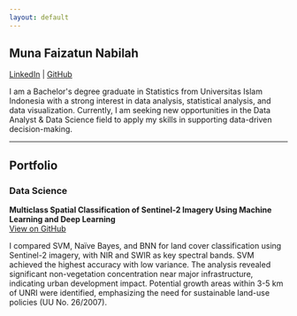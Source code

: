 ```yaml
---
layout: default
---
```


## Muna Faizatun Nabilah  

[LinkedIn](https://www.linkedin.com/in/muna-faizatun-nabilah/) | [GitHub](https://github.com/nblhmf)

I am a Bachelor's degree graduate in Statistics from Universitas Islam Indonesia with a strong interest in data analysis, statistical analysis, and data visualization.
Currently, I am seeking new opportunities in the Data Analyst & Data Science field to apply my skills in supporting data-driven decision-making.

---
## Portfolio  
### Data Science
**Multiclass Spatial Classification of Sentinel-2 Imagery Using Machine Learning and Deep Learning**  
[View on GitHub](https://github.com/nblhmf/Land-Use-Classification)

I compared SVM, Naïve Bayes, and BNN for land cover classification using Sentinel-2 imagery, with NIR and SWIR as key spectral bands. SVM achieved the highest accuracy with low variance. The analysis revealed significant non-vegetation concentration near major infrastructure, indicating urban development impact. Potential growth areas within 3-5 km of UNRI were identified, emphasizing the need for sustainable land-use policies (UU No. 26/2007).


